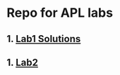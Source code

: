 # Repo for APL labs

## 1. [Lab1 Solutions](https://github.com/Shoray2002/APLlabs/tree/master/Lab1)

## 1. [Lab2](https://github.com/Shoray2002/APLlabs/tree/master/Lab2)

